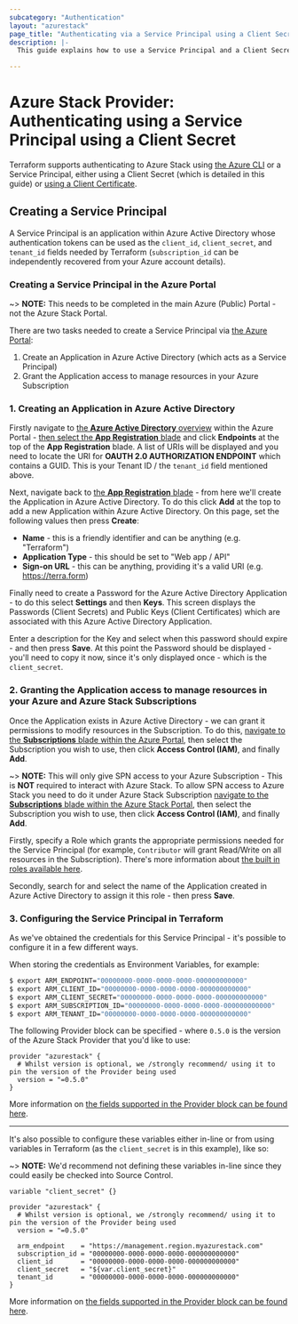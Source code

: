 ```yaml
---
subcategory: "Authentication"
layout: "azurestack"
page_title: "Authenticating via a Service Principal using a Client Secret"
description: |-
  This guide explains how to use a Service Principal and a Client Secret to authenticate with the Azure Stack Provider.

---
```


# Azure Stack Provider: Authenticating using a Service Principal using a Client Secret

Terraform supports authenticating to Azure Stack using [the Azure CLI](azure_cli.html) or a Service Principal, either using a Client Secret (which is detailed in this guide) or [using a Client Certificate](service_principal_client_certificate.html).

## Creating a Service Principal

A Service Principal is an application within Azure Active Directory whose authentication tokens can be used as the `client_id`, `client_secret`, and `tenant_id` fields needed by Terraform (`subscription_id` can be independently recovered from your Azure account details).

### Creating a Service Principal in the Azure Portal

~> **NOTE:** This needs to be completed in the main Azure (Public) Portal - not the Azure Stack Portal.

There are two tasks needed to create a Service Principal via [the Azure Portal](https://portal.azure.com):

 1. Create an Application in Azure Active Directory (which acts as a Service Principal)
 2. Grant the Application access to manage resources in your Azure Subscription

### 1. Creating an Application in Azure Active Directory

Firstly navigate to [the **Azure Active Directory** overview](https://portal.azure.com/#blade/Microsoft_AAD_IAM/ActiveDirectoryMenuBlade/Overview) within the Azure Portal - [then select the **App Registration** blade](https://portal.azure.com/#blade/Microsoft_AAD_IAM/ActiveDirectoryMenuBlade/RegisteredApps/RegisteredApps/Overview) and click **Endpoints** at the top of the **App Registration** blade. A list of URIs will be displayed and you need to locate the URI for **OAUTH 2.0 AUTHORIZATION ENDPOINT** which contains a GUID. This is your Tenant ID / the `tenant_id` field mentioned above.

Next, navigate back to [the **App Registration** blade](https://portal.azure.com/#blade/Microsoft_AAD_IAM/ActiveDirectoryMenuBlade/RegisteredApps/RegisteredApps/Overview) - from here we'll create the Application in Azure Active Directory. To do this click **Add** at the top to add a new Application within Azure Active Directory. On this page, set the following values then press **Create**:

- **Name** - this is a friendly identifier and can be anything (e.g. "Terraform")
- **Application Type** - this should be set to "Web app / API"
- **Sign-on URL** - this can be anything, providing it's a valid URI (e.g. https://terra.form)

Finally need to create a Password for the Azure Active Directory Application - to do this select **Settings** and then **Keys**. This screen displays the Passwords (Client Secrets) and Public Keys (Client Certificates) which are associated with this Azure Active Directory Application.

Enter a description for the Key and select when this password should expire - and then press **Save**. At this point the Password should be displayed - you'll need to copy it now, since it's only displayed once - which is the `client_secret`.

### 2. Granting the Application access to manage resources in your Azure and Azure Stack Subscriptions

Once the Application exists in Azure Active Directory - we can grant it permissions to modify resources in the Subscription. To do this, [navigate to the **Subscriptions** blade within the Azure Portal](https://portal.azure.com/#blade/Microsoft_Azure_Billing/SubscriptionsBlade), then select the Subscription you wish to use, then click **Access Control (IAM)**, and finally **Add**.

~> **NOTE:**  This will only give SPN access to your Azure Subscription - This is **NOT** required to interact with Azure Stack. To allow SPN access to Azure Stack you need to do it under Azure Stack Subscription [navigate to the **Subscriptions** blade within the Azure Stack Portal](https://portal.{region}.{domain}/#blade/Microsoft_Azure_Billing/SubscriptionsBlade), then select the Subscription you wish to use, then click **Access Control (IAM)**, and finally **Add**.

Firstly, specify a Role which grants the appropriate permissions needed for the Service Principal (for example, `Contributor` will grant Read/Write on all resources in the Subscription). There's more information about [the built in roles available here](https://azure.microsoft.com/en-gb/documentation/articles/role-based-access-built-in-roles/).

Secondly, search for and select the name of the Application created in Azure Active Directory to assign it this role - then press **Save**.

### 3. Configuring the Service Principal in Terraform

As we've obtained the credentials for this Service Principal - it's possible to configure it in a few different ways.

When storing the credentials as Environment Variables, for example:

```bash
$ export ARM_ENDPOINT="00000000-0000-0000-0000-000000000000"
$ export ARM_CLIENT_ID="00000000-0000-0000-0000-000000000000"
$ export ARM_CLIENT_SECRET="00000000-0000-0000-0000-000000000000"
$ export ARM_SUBSCRIPTION_ID="00000000-0000-0000-0000-000000000000"
$ export ARM_TENANT_ID="00000000-0000-0000-0000-000000000000"
```

The following Provider block can be specified - where `0.5.0` is the version of the Azure Stack Provider that you'd like to use:

```
provider "azurestack" {
  # Whilst version is optional, we /strongly recommend/ using it to pin the version of the Provider being used
  version = "=0.5.0"
}
```

More information on [the fields supported in the Provider block can be found here](../index.html#argument-reference).

---

It's also possible to configure these variables either in-line or from using variables in Terraform (as the `client_secret` is in this example), like so:

~> **NOTE:** We'd recommend not defining these variables in-line since they could easily be checked into Source Control.

```
variable "client_secret" {}

provider "azurestack" {
  # Whilst version is optional, we /strongly recommend/ using it to pin the version of the Provider being used
  version = "=0.5.0"

  arm_endpoint    = "https://management.region.myazurestack.com"
  subscription_id = "00000000-0000-0000-0000-000000000000"
  client_id       = "00000000-0000-0000-0000-000000000000"
  client_secret   = "${var.client_secret}"
  tenant_id       = "00000000-0000-0000-0000-000000000000"
}
```

More information on [the fields supported in the Provider block can be found here](../index.html#argument-reference).
